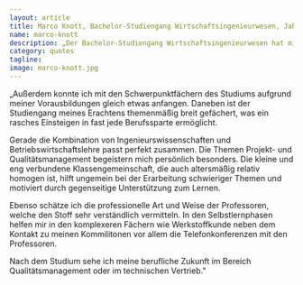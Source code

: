 ```yaml
---
layout: article
title: Marco Knott, Bachelor-Studiengang Wirtschaftsingenieurwesen, Jahrgang 2013
name: marco-knott
description: „Der Bachelor-Studiengang Wirtschaftsingenieurwesen hat mir aufgrund des gelungenen Studienkonzeptes auf Anhieb zugesagt. Sehr gut gefiel mir der durchdachte Aufbau mit der Vorbereitungsphase und der darauffolgenden Fernstudienphase.“ 
category: quotes
tagline: 
image: marco-knott.jpg
---
```


„Außerdem konnte ich mit den Schwerpunktfächern des Studiums aufgrund meiner Vorausbildungen gleich etwas anfangen. Daneben ist der Studiengang meines Erachtens themenmäßig breit gefächert, was ein rasches Einsteigen in fast jede Berufssparte ermöglicht.

Gerade die Kombination von Ingenieurswissenschaften und Betriebswirtschaftslehre passt perfekt zusammen. Die Themen Projekt- und Qualitätsmanagement begeistern mich persönlich besonders. Die kleine und eng verbundene Klassengemeinschaft, die auch altersmäßig relativ homogen ist, hilft ungemein bei der Erarbeitung schwieriger Themen und motiviert durch gegenseitige Unterstützung zum Lernen.

Ebenso schätze ich die professionelle Art und Weise der Professoren, welche den Stoff sehr verständlich vermitteln. In den Selbstlernphasen helfen mir in den komplexeren Fächern wie Werkstoffkunde neben dem Kontakt zu meinen Kommilitonen vor allem die Telefonkonferenzen mit den Professoren.

Nach dem Studium sehe ich meine berufliche Zukunft im Bereich Qualitätsmanagement oder im technischen Vertrieb."

